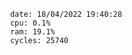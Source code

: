 

                date: 18/04/2022 19:40:28
                cpu: 0.1%
                ram: 19.1%
                cycles: 25740

                         